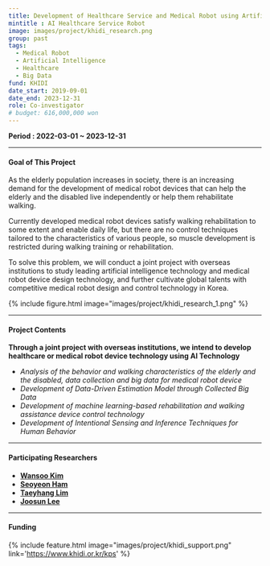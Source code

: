 ```yaml
---
title: Development of Healthcare Service and Medical Robot using Artificial Intelligence
mintitle : AI Healthcare Service Robot
image: images/project/khidi_research.png 
group: past  
tags: 
  - Medical Robot
  - Artificial Intelligence
  - Healthcare
  - Big Data
fund: KHIDI
date_start: 2019-09-01 
date_end: 2023-12-31
role: Co-investigator
# budget: 616,000,000 won
---
```


**<i class="fas fa-sync"></i> Period : 2022-03-01 ~ 2023-12-31**   
<!-- **<i class="fas fa-won-sign"></i> Total Budget : 616,000,000 원**    -->

*** 
#### <i class="fas fa-edit"></i>  **Goal of This Project**
As the elderly population increases in society, there is an increasing demand for the development of medical robot devices that can help the elderly and the disabled live independently or help them rehabilitate walking.    
    
Currently developed medical robot devices satisfy walking rehabilitation to some extent and enable daily life, but there are no control techniques tailored to the characteristics of various people, so muscle development is restricted during walking training or rehabilitation.    

To solve this problem, we will conduct a joint project with overseas institutions to study leading artificial intelligence technology and medical robot device design technology, and further cultivate global talents with competitive medical robot design and control technology in Korea.

{%
  include figure.html
  image="images/project/khidi_research_1.png"
%}

*** 
#### <i class="far fa-edit"></i>  **Project Contents**   
**Through a joint project with overseas institutions, we intend to develop healthcare or medical robot device technology using AI Technology**   

- *Analysis of the behavior and walking characteristics of the elderly and the disabled, data collection and big data for medical robot device*
- *Development of Data-Driven Estimation Model through Collected Big Data*
- *Development of machine learning-based rehabilitation and walking assistance device control technology*
- *Development of Intentional Sensing and Inference Techniques for Human Behavior*


<!-- {%
  include figure.html
  image="images/project/khidi_research_2.png"
%} -->


***    

#### **<i class="fas fa-user-circle"></i> Participating Researchers**
* [**Wansoo Kim**](http://harco.hanyang.ac.kr/members/Wansoo-Kim.html)
* [**Seoyeon Ham**](http://harco.hanyang.ac.kr/members/Seoyeon-Ham.html)
* [**Taeyhang Lim**](http://harco.hanyang.ac.kr/members/Taeyhang-Lim.html)
* [**Joosun Lee**](http://harco.hanyang.ac.kr/members/Joosun-Lee.html)

***
#### **<i class="fas fa-money-bill-wave-alt"></i> Funding**
{%
  include feature.html
  image="images/project/khidi_support.png"
  link='https://www.khidi.or.kr/kps'
%}